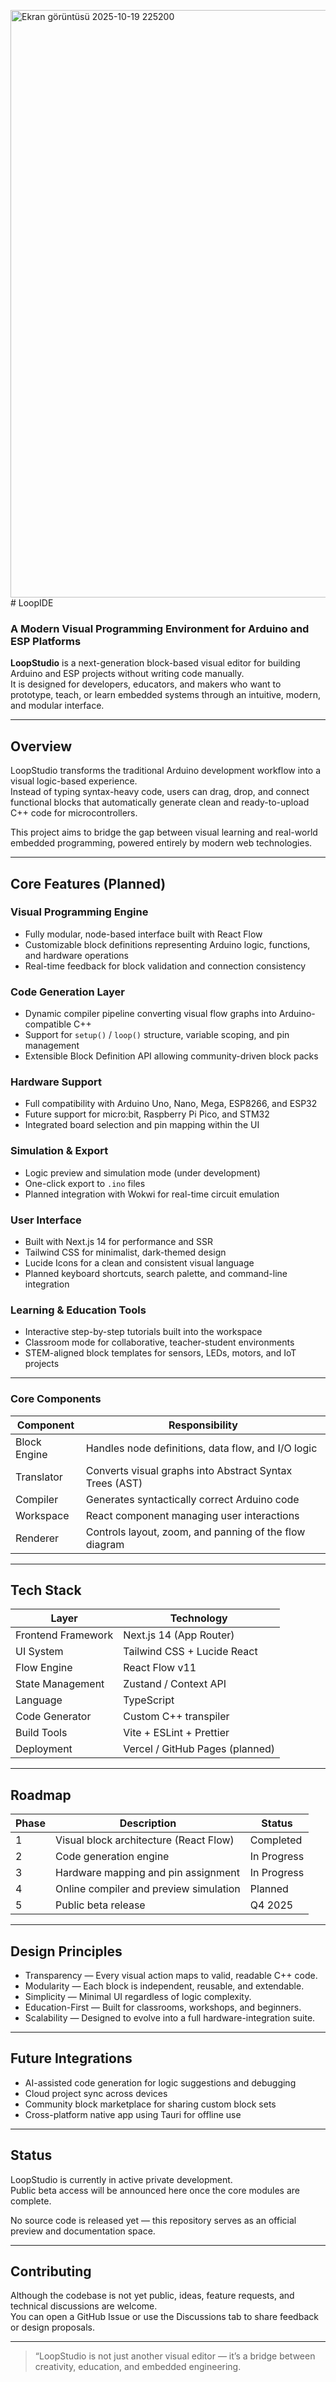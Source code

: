 <img width="1919" height="940" alt="Ekran görüntüsü 2025-10-19 225200" src="https://github.com/user-attachments/assets/ff127f81-e31a-4ca0-aace-2cab2d34ccae" /># LoopIDE




### A Modern Visual Programming Environment for Arduino and ESP Platforms

**LoopStudio** is a next-generation block-based visual editor for building Arduino and ESP projects without writing code manually.  
It is designed for developers, educators, and makers who want to prototype, teach, or learn embedded systems through an intuitive, modern, and modular interface.

---

## Overview

LoopStudio transforms the traditional Arduino development workflow into a visual logic-based experience.  
Instead of typing syntax-heavy code, users can drag, drop, and connect functional blocks that automatically generate clean and ready-to-upload C++ code for microcontrollers.

This project aims to bridge the gap between visual learning and real-world embedded programming, powered entirely by modern web technologies.

---

## Core Features (Planned)

### Visual Programming Engine
- Fully modular, node-based interface built with React Flow  
- Customizable block definitions representing Arduino logic, functions, and hardware operations  
- Real-time feedback for block validation and connection consistency  

### Code Generation Layer
- Dynamic compiler pipeline converting visual flow graphs into Arduino-compatible C++  
- Support for `setup()` / `loop()` structure, variable scoping, and pin management  
- Extensible Block Definition API allowing community-driven block packs  

### Hardware Support
- Full compatibility with Arduino Uno, Nano, Mega, ESP8266, and ESP32  
- Future support for micro:bit, Raspberry Pi Pico, and STM32  
- Integrated board selection and pin mapping within the UI  

### Simulation & Export
- Logic preview and simulation mode (under development)  
- One-click export to `.ino` files  
- Planned integration with Wokwi for real-time circuit emulation  

### User Interface
- Built with Next.js 14 for performance and SSR  
- Tailwind CSS for minimalist, dark-themed design  
- Lucide Icons for a clean and consistent visual language  
- Planned keyboard shortcuts, search palette, and command-line integration  

### Learning & Education Tools
- Interactive step-by-step tutorials built into the workspace  
- Classroom mode for collaborative, teacher-student environments  
- STEM-aligned block templates for sensors, LEDs, motors, and IoT projects  

---


### Core Components

| Component | Responsibility |
|------------|----------------|
| Block Engine | Handles node definitions, data flow, and I/O logic |
| Translator | Converts visual graphs into Abstract Syntax Trees (AST) |
| Compiler | Generates syntactically correct Arduino code |
| Workspace | React component managing user interactions |
| Renderer | Controls layout, zoom, and panning of the flow diagram |

---

## Tech Stack

| Layer | Technology |
|--------|-------------|
| Frontend Framework | Next.js 14 (App Router) |
| UI System | Tailwind CSS + Lucide React |
| Flow Engine | React Flow v11 |
| State Management | Zustand / Context API |
| Language | TypeScript |
| Code Generator | Custom C++ transpiler |
| Build Tools | Vite + ESLint + Prettier |
| Deployment | Vercel / GitHub Pages (planned) |

---

## Roadmap

| Phase | Description | Status |
|--------|--------------|--------|
| 1 | Visual block architecture (React Flow) | Completed |
| 2 | Code generation engine | In Progress |
| 3 | Hardware mapping and pin assignment | In Progress |
| 4 | Online compiler and preview simulation | Planned |
| 5 | Public beta release | Q4 2025 |

---

## Design Principles

- Transparency — Every visual action maps to valid, readable C++ code.  
- Modularity — Each block is independent, reusable, and extendable.  
- Simplicity — Minimal UI regardless of logic complexity.  
- Education-First — Built for classrooms, workshops, and beginners.  
- Scalability — Designed to evolve into a full hardware-integration suite.  

---

## Future Integrations

- AI-assisted code generation for logic suggestions and debugging  
- Cloud project sync across devices  
- Community block marketplace for sharing custom block sets  
- Cross-platform native app using Tauri for offline use  

---

## Status

LoopStudio is currently in active private development.  
Public beta access will be announced here once the core modules are complete.

No source code is released yet — this repository serves as an official preview and documentation space.

---

## Contributing

Although the codebase is not yet public, ideas, feature requests, and technical discussions are welcome.  
You can open a GitHub Issue or use the Discussions tab to share feedback or design proposals.

---

> “LoopStudio is not just another visual editor — it’s a bridge between creativity, education, and embedded engineering.
